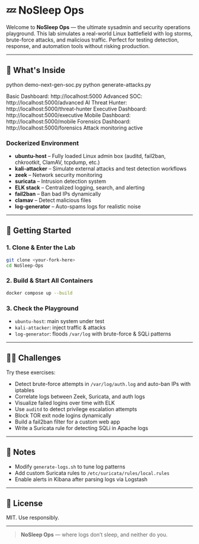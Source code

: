 # 💤 NoSleep Ops

Welcome to **NoSleep Ops** — the ultimate sysadmin and security operations playground.
This lab simulates a real-world Linux battlefield with log storms, brute-force attacks, and malicious traffic. Perfect for testing detection, response, and automation tools without risking production.

---

## 🧰 What's Inside

python demo-next-gen-soc.py
python generate-attacks.py  

Basic Dashboard: http://localhost:5000
Advanced SOC: http://localhost:5000/advanced
AI Threat Hunter: http://localhost:5000/threat-hunter
Executive Dashboard: http://localhost:5000/executive
Mobile Dashboard: http://localhost:5000/mobile
Forensics Dashboard: http://localhost:5000/forensics
Attack monitoring active

### Dockerized Environment
- **ubuntu-host** – Fully loaded Linux admin box (auditd, fail2ban, chkrootkit, ClamAV, tcpdump, etc.)
- **kali-attacker** – Simulate external attacks and test detection workflows
- **zeek** – Network security monitoring
- **suricata** – Intrusion detection system
- **ELK stack** – Centralized logging, search, and alerting
- **fail2ban** – Ban bad IPs dynamically
- **clamav** – Detect malicious files
- **log-generator** – Auto-spams logs for realistic noise

---

## 🚀 Getting Started

### 1. Clone & Enter the Lab
```bash
git clone <your-fork-here>
cd NoSleep-Ops
```

### 2. Build & Start All Containers
```bash
docker compose up --build
```

### 3. Check the Playground
- `ubuntu-host`: main system under test
- `kali-attacker`: inject traffic & attacks
- `log-generator`: floods `/var/log` with brute-force & SQLi patterns

---

## 🕵️‍♂️ Challenges

Try these exercises:

- Detect brute-force attempts in `/var/log/auth.log` and auto-ban IPs with iptables
- Correlate logs between Zeek, Suricata, and auth logs
- Visualize failed logins over time with ELK
- Use `auditd` to detect privilege escalation attempts
- Block TOR exit node logins dynamically
- Build a fail2ban filter for a custom web app
- Write a Suricata rule for detecting SQLi in Apache logs

---

## 📎 Notes

- Modify `generate-logs.sh` to tune log patterns
- Add custom Suricata rules to `/etc/suricata/rules/local.rules`
- Enable alerts in Kibana after parsing logs via Logstash

---

## 📜 License
MIT. Use responsibly.

---

> **NoSleep Ops** — where logs don’t sleep, and neither do you.
